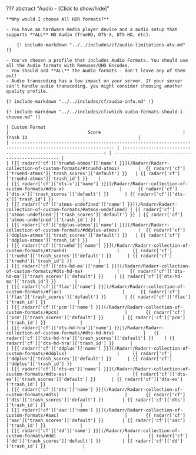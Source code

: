 ??? abstract "Audio - [Click to show/hide]"

    **Why would I choose All HDR formats?**

    - You have an hardware media player device and a audio setup that supports **ALL** HD Audio (TrueHD, DTS-X, DTS-HD, etc).

        {! include-markdown "../../includes/cf/audio-limitations-atv.md" !}

    - You've chosen a profile that includes Audio Formats. You should use all the Audio formats with Remuxes/UHD Encodes.
    - You should add **ALL** the Audio formats - don't leave any of them out!
    - Audio transcoding has a low impact on your server. If your server can't handle audio transcoding, you might consider choosing another quality profile.

    {! include-markdown "../../includes/cf/audio-info.md" !}

    {! include-markdown "../../includes/cf/which-audio-formats-should-i-choose.md" !}

    | Custom Format                                                                                                 |                              Score                               | Trash ID                                          |
    | ------------------------------------------------------------------------------------------------------------- | :--------------------------------------------------------------: | ------------------------------------------------- |
    | [{{ radarr['cf']['truehd-atmos']['name'] }}](/Radarr/Radarr-collection-of-custom-formats/#truehd-atmos)       |  {{ radarr['cf']['truehd-atmos']['trash_scores']['default'] }}   | {{ radarr['cf']['truehd-atmos']['trash_id'] }}    |
    | [{{ radarr['cf']['dts-x']['name'] }}](/Radarr/Radarr-collection-of-custom-formats/#dts-x)                     |      {{ radarr['cf']['dts-x']['trash_scores']['default'] }}      | {{ radarr['cf']['dts-x']['trash_id'] }}           |
    | [{{ radarr['cf']['atmos-undefined']['name'] }}](/Radarr/Radarr-collection-of-custom-formats/#atmos-undefined) | {{ radarr['cf']['atmos-undefined']['trash_scores']['default'] }} | {{ radarr['cf']['atmos-undefined']['trash_id'] }} |
    | [{{ radarr['cf']['ddplus-atmos']['name'] }}](/Radarr/Radarr-collection-of-custom-formats/#ddplus-atmos)       |  {{ radarr['cf']['ddplus-atmos']['trash_scores']['default'] }}   | {{ radarr['cf']['ddplus-atmos']['trash_id'] }}    |
    | [{{ radarr['cf']['truehd']['name'] }}](/Radarr/Radarr-collection-of-custom-formats/#truehd)                   |     {{ radarr['cf']['truehd']['trash_scores']['default'] }}      | {{ radarr['cf']['truehd']['trash_id'] }}          |
    | [{{ radarr['cf']['dts-hd-ma']['name'] }}](/Radarr/Radarr-collection-of-custom-formats/#dts-hd-ma)             |    {{ radarr['cf']['dts-hd-ma']['trash_scores']['default'] }}    | {{ radarr['cf']['dts-hd-ma']['trash_id'] }}       |
    | [{{ radarr['cf']['flac']['name'] }}](/Radarr/Radarr-collection-of-custom-formats/#flac)                       |      {{ radarr['cf']['flac']['trash_scores']['default'] }}       | {{ radarr['cf']['flac']['trash_id'] }}            |
    | [{{ radarr['cf']['pcm']['name'] }}](/Radarr/Radarr-collection-of-custom-formats/#pcm)                         |       {{ radarr['cf']['pcm']['trash_scores']['default'] }}       | {{ radarr['cf']['pcm']['trash_id'] }}             |
    | [{{ radarr['cf']['dts-hd-hra']['name'] }}](/Radarr/Radarr-collection-of-custom-formats/#dts-hd-hra)           |   {{ radarr['cf']['dts-hd-hra']['trash_scores']['default'] }}    | {{ radarr['cf']['dts-hd-hra']['trash_id'] }}      |
    | [{{ radarr['cf']['ddplus']['name'] }}](/Radarr/Radarr-collection-of-custom-formats/#ddplus)                   |     {{ radarr['cf']['ddplus']['trash_scores']['default'] }}      | {{ radarr['cf']['ddplus']['trash_id'] }}          |
    | [{{ radarr['cf']['dts-es']['name'] }}](/Radarr/Radarr-collection-of-custom-formats/#dts-es)                   |     {{ radarr['cf']['dts-es']['trash_scores']['default'] }}      | {{ radarr['cf']['dts-es']['trash_id'] }}          |
    | [{{ radarr['cf']['dts']['name'] }}](/Radarr/Radarr-collection-of-custom-formats/#dts)                         |       {{ radarr['cf']['dts']['trash_scores']['default'] }}       | {{ radarr['cf']['dts']['trash_id'] }}             |
    | [{{ radarr['cf']['aac']['name'] }}](/Radarr/Radarr-collection-of-custom-formats/#aac)                         |       {{ radarr['cf']['aac']['trash_scores']['default'] }}       | {{ radarr['cf']['aac']['trash_id'] }}             |
    | [{{ radarr['cf']['dd']['name'] }}](/Radarr/Radarr-collection-of-custom-formats/#dd)                           |       {{ radarr['cf']['dd']['trash_scores']['default'] }}        | {{ radarr['cf']['dd']['trash_id'] }}              |
